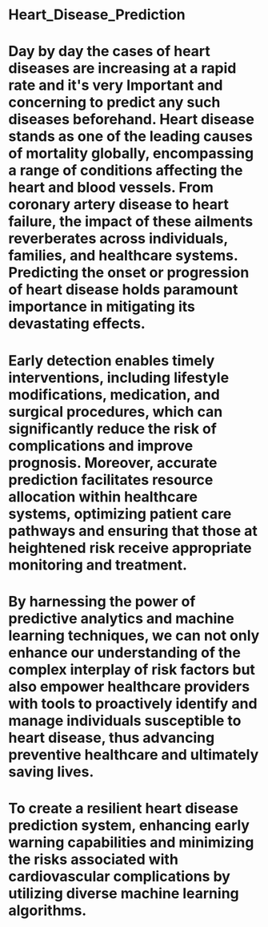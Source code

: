 # Heart_Disease_Prediction
# Day by day the cases of heart diseases are increasing at a rapid rate and it's very Important and concerning to predict any such diseases beforehand. Heart disease stands as one of the leading causes of mortality globally, encompassing a range of conditions affecting the heart and blood vessels. From coronary artery disease to heart failure, the impact of these ailments reverberates across individuals, families, and healthcare systems. Predicting the onset or progression of heart disease holds paramount importance in mitigating its devastating effects. 

# Early detection enables timely interventions, including lifestyle modifications, medication, and surgical procedures, which can significantly reduce the risk of complications and improve prognosis. Moreover, accurate prediction facilitates resource allocation within healthcare systems, optimizing patient care pathways and ensuring that those at heightened risk receive appropriate monitoring and treatment. 

# By harnessing the power of predictive analytics and machine learning techniques, we can not only enhance our understanding of the complex interplay of risk factors but also empower healthcare providers with tools to proactively identify and manage individuals susceptible to heart disease, thus advancing preventive healthcare and ultimately saving lives.

# To create a resilient heart disease prediction system, enhancing early warning capabilities and minimizing the risks associated with cardiovascular complications by utilizing diverse machine learning algorithms.


